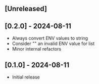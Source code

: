 ## [Unreleased]

## [0.2.0] - 2024-08-11

- Always convert ENV values to string
- Consider "" an invalid ENV value for list
- Minor internal refactors

## [0.1.0] - 2024-08-11

- Initial release

